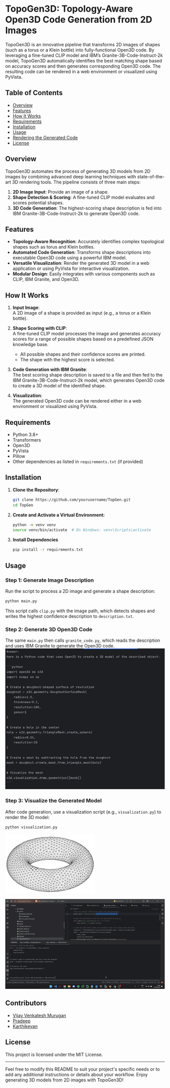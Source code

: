 # TopoGen3D: Topology-Aware Open3D Code Generation from 2D Images

TopoGen3D is an innovative pipeline that transforms 2D images of shapes (such as a torus or a Klein bottle) into fully-functional Open3D code. By leveraging a fine-tuned CLIP model and IBM’s Granite-3B-Code-Instruct-2k model, TopoGen3D automatically identifies the best matching shape based on accuracy scores and then generates corresponding Open3D code. The resulting code can be rendered in a web environment or visualized using PyVista.

## Table of Contents
- [Overview](#overview)
- [Features](#features)
- [How It Works](#how-it-works)
- [Requirements](#requirements)
- [Installation](#installation)
- [Usage](#usage)
- [Rendering the Generated Code](#rendering-the-generated-code)
- [License](#license)

## Overview
TopoGen3D automates the process of generating 3D models from 2D images by combining advanced deep learning techniques with state-of-the-art 3D rendering tools. The pipeline consists of three main steps:

1. **2D Image Input**: Provide an image of a shape.
2. **Shape Detection & Scoring**: A fine-tuned CLIP model evaluates and scores potential shapes.
3. **3D Code Generation**: The highest-scoring shape description is fed into IBM Granite-3B-Code-Instruct-2k to generate Open3D code.

## Features
- **Topology-Aware Recognition**: Accurately identifies complex topological shapes such as torus and Klein bottles.
- **Automated Code Generation**: Transforms shape descriptions into executable Open3D code using a powerful IBM model.
- **Versatile Visualization**: Render the generated 3D model in a web application or using PyVista for interactive visualization.
- **Modular Design**: Easily integrates with various components such as CLIP, IBM Granite, and Open3D.

## How It Works
1. **Input Image**:  
   A 2D image of a shape is provided as input (e.g., a torus or a Klein bottle).

2. **Shape Scoring with CLIP**:  
   A fine-tuned CLIP model processes the image and generates accuracy scores for a range of possible shapes based on a predefined JSON knowledge base.  
   - All possible shapes and their confidence scores are printed.  
   - The shape with the highest score is selected.

3. **Code Generation with IBM Granite**:  
   The best scoring shape description is saved to a file and then fed to the IBM Granite-3B-Code-Instruct-2k model, which generates Open3D code to create a 3D model of the identified shape.

4. **Visualization**:  
   The generated Open3D code can be rendered either in a web environment or visualized using PyVista.

## Requirements
- Python 3.8+
- Transformers
- Open3D
- PyVista
- Pillow
- Other dependencies as listed in `requirements.txt` (if provided)

## Installation
1. **Clone the Repository**:
   ```bash
   git clone https://github.com/yourusername/TopGen.git
   cd TopGen
   ```

2. **Create and Activate a Virtual Environment:**
   ```bash
   python -m venv venv
   source venv/bin/activate  # On Windows: venv\Scripts\activate
   ```
3. **Install Dependencies**
    ```bash
   pip install -r requirements.txt
   ```
    
## Usage

### Step 1: Generate Image Description
Run the script to process a 2D image and generate a shape description:

```bash
python main.py
```
This script calls `clip.py` with the image path, which detects shapes and writes the highest confidence description to `description.txt`.

### Step 2: Generate 3D Open3D Code
The same `main.py` then calls `granite_code.py`, which reads the description and uses IBM Granite to generate the Open3D code.
![Python Code](sample_output.jpeg)

### Step 3: Visualize the Generated Model
After code generation, use a visualization script (e.g., `visualization.py`) to render the 3D model:
```bash
python visualization.py
```
![3D Wireframe](sample_3d_model.jpeg)

![Demo](demo.gif)

## Contributors
- [Vijay Venkatesh Murugan](https://github.com/yourusername)
- [Pradeep](https://github.com/yourusername)
- [Karthikeyan](https://github.com/yourusername)

## License
This project is licensed under the MIT License. 

---

Feel free to modify this README to suit your project's specific needs or to add any additional instructions or details about your workflow. Enjoy generating 3D models from 2D images with TopoGen3D!
